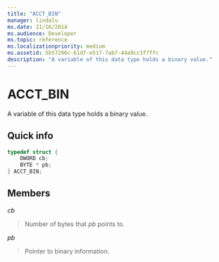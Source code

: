 ```yaml
---
title: "ACCT_BIN"
manager: lindalu
ms.date: 11/16/2014
ms.audience: Developer
ms.topic: reference
ms.localizationpriority: medium
ms.assetid: 5b57296c-61d7-e517-7ab7-44a9cc1f7ffc
description: "A variable of this data type holds a binary value."
---
```


# ACCT_BIN

A variable of this data type holds a binary value.
  
## Quick info

```cpp
typedef struct { 
    DWORD cb; 
    BYTE * pb; 
} ACCT_BIN; 

```

## Members

_cb_
  
> Number of bytes that _pb_ points to.

_pb_
  
> Pointer to binary information.
